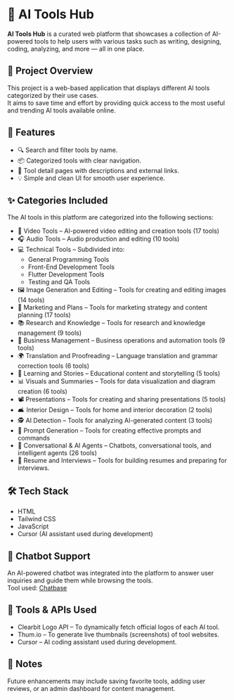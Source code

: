 # 🧠 AI Tools Hub

**AI Tools Hub** is a curated web platform that showcases a collection of AI-powered tools to help users with various tasks such as writing, designing, coding, analyzing, and more — all in one place.

## 🚀 Project Overview

This project is a web-based application that displays different AI tools categorized by their use cases.  
It aims to save time and effort by providing quick access to the most useful and trending AI tools available online.

## 🎯 Features

- 🔍 Search and filter tools by name.  
- 📦 Categorized tools with clear navigation.  
- 📝 Tool detail pages with descriptions and external links.  
- 💡 Simple and clean UI for smooth user experience.

## ✨ Categories Included

The AI tools in this platform are categorized into the following sections:

- 🎥 Video Tools – AI-powered video editing and creation tools (17 tools)  
- 🎧 Audio Tools – Audio production and editing (10 tools)  
- 💻 Technical Tools – Subdivided into:  
  - General Programming Tools  
  - Front-End Development Tools  
  - Flutter Development Tools  
  - Testing and QA Tools  
- 🖼️ Image Generation and Editing – Tools for creating and editing images (14 tools)  
- 📢 Marketing and Plans – Tools for marketing strategy and content planning (17 tools)  
- 📚 Research and Knowledge – Tools for research and knowledge management (9 tools)  
- 🏢 Business Management – Business operations and automation tools (9 tools)  
- 🌍 Translation and Proofreading – Language translation and grammar correction tools (6 tools)  
- 📖 Learning and Stories – Educational content and storytelling (5 tools)  
- 📊 Visuals and Summaries – Tools for data visualization and diagram creation (6 tools)  
- 📽️ Presentations – Tools for creating and sharing presentations (5 tools)  
- 🛋️ Interior Design – Tools for home and interior decoration (2 tools)  
- 🕵️ AI Detection – Tools for analyzing AI-generated content (3 tools)  
- 💬 Prompt Generation – Tools for creating effective prompts and commands  
- 🤖 Conversational & AI Agents – Chatbots, conversational tools, and intelligent agents (26 tools)  
- 📄 Resume and Interviews – Tools for building resumes and preparing for interviews.

## 🛠️ Tech Stack

- HTML  
- Tailwind CSS  
- JavaScript  
- Cursor (AI assistant used during development)

## 🤖 Chatbot Support

An AI-powered chatbot was integrated into the platform to answer user inquiries and guide them while browsing the tools.  
Tool used: [Chatbase](https://www.chatbase.co/)

## 🔌 Tools & APIs Used

- Clearbit Logo API – To dynamically fetch official logos of each AI tool.  
- Thum.io – To generate live thumbnails (screenshots) of tool websites.  
- Cursor – AI coding assistant used during development.

## 📌 Notes

Future enhancements may include saving favorite tools, adding user reviews, or an admin dashboard for content management.
